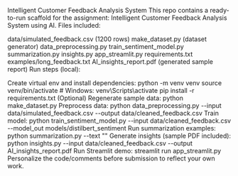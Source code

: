 
Intelligent Customer Feedback Analysis System This repo contains a ready-to-run scaffold for the assignment: Intelligent Customer Feedback Analysis System using AI. Files included:

data/simulated_feedback.csv (1200 rows) make_dataset.py (dataset generator) data_preprocessing.py train_sentiment_model.py summarization.py insights.py app_streamlit.py requirements.txt examples/long_feedback.txt AI_insights_report.pdf (generated sample report) Run steps (local):

Create virtual env and install dependencies: python -m venv venv source venv/bin/activate # Windows: venv\Scripts\activate pip install -r requirements.txt (Optional) Regenerate sample data: python make_dataset.py Preprocess data: python data_preprocessing.py --input data/simulated_feedback.csv --output data/cleaned_feedback.csv Train model: python train_sentiment_model.py --input data/cleaned_feedback.csv --model_out models/distilbert_sentiment Run summarization examples: python summarization.py --text "" Generate insights (sample PDF included): python insights.py --input data/cleaned_feedback.csv --output AI_insights_report.pdf Run Streamlit demo: streamlit run app_streamlit.py Personalize the code/comments before submission to reflect your own work.
